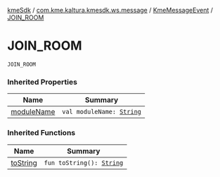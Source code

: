 [kmeSdk](../../index.md) / [com.kme.kaltura.kmesdk.ws.message](../index.md) / [KmeMessageEvent](index.md) / [JOIN_ROOM](./-j-o-i-n_-r-o-o-m.md)

# JOIN_ROOM

`JOIN_ROOM`

### Inherited Properties

| Name | Summary |
|---|---|
| [moduleName](module-name.md) | `val moduleName: `[`String`](https://kotlinlang.org/api/latest/jvm/stdlib/kotlin/-string/index.html) |

### Inherited Functions

| Name | Summary |
|---|---|
| [toString](to-string.md) | `fun toString(): `[`String`](https://kotlinlang.org/api/latest/jvm/stdlib/kotlin/-string/index.html) |
